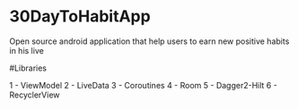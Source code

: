 # 30DayToHabitApp
Open source android application that help users to earn new positive habits in his live

#Libraries

1 - ViewModel 
2 - LiveData
3 - Coroutines
4 - Room
5 - Dagger2-Hilt
6 - RecyclerView


